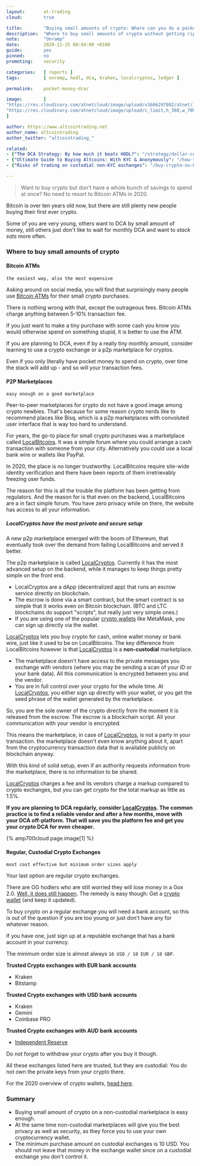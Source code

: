 ```yaml
---
layout:       at-trading
cloud:        true

title:        "Buying small amounts of crypto: Where can you do a pocket money DCA?"
description:  "Where to buy small amounts of crypto without getting ripped off on fees?"
note:         "Onramp"
date:         2020-11-25 00:04:00 +0100
guide:        yes
pinned:       no
promoting:    security

categories:   [ reports ]
tags:         [ onramp, hodl, dca, kraken, localcryptos, ledger ]

permalink:    pocket-money-dca/

image:        [
"https://res.cloudinary.com/atnetcloud/image/upload/v1606297802/atnet/__women/pexels-jasmin-chew-4960250_dfsndq.jpg",
"https://res.cloudinary.com/atnetcloud/image/upload/c_limit,h_360,w_700/v1606300682/atnet/FundEscrowBitcoin1.1406f3a8_lbddgi.jpg"
]

author: https://www.altcointrading.net
author_name: altcointrading
author_twitter: "altcointrading_"

related:
- {"The DCA Strategy: By how much it beats HODL?": "/strategy/dollar-cost-averaging/"}
- {"Ultimate Guide to Buying Altcoins: With KYC & Anonymously": "/how-to-buy-altcoins/"}
- {"Risks of trading on custodial non-KYC exchanges": "/buy-crypto-no-kyc/"}

---
```


> Want to buy crypto but don't have a whole bunch of savings to spend at once? No need to resort to Bitcoin ATMs in 2020.

Bitcoin is over ten years old now, but there are still plenty new people buying their first ever crypto.

Some of you are very young, others want to DCA by small amount of money, still others just don't like to wait for monthly DCA and want to *stack sats* more often.

### Where to buy small amounts of crypto

#### Bitcoin ATMs

`the easiest way, also the most expensive`

Asking around on social media, you will find that surprisingly many people use [Bitcoin ATMs](/howto/use-bitcoin-atm/) for their small crypto purchases.

There is nothing wrong with that, except the outrageous fees. Bitcoin ATMs charge anything between 5-10% transaction fee.

If you just want to make a tiny purchase with some cash you know you would otherwise spend on something stupid, it is better to use the ATM.

If you are planning to DCA, even if by a really tiny monthly amount, consider learning to use a crypto exchange or a p2p marketplace for cryptos.

Even if you only literally have pocket money to spend on crypto, over time the stack will add up - and so will your transaction fees.

#### P2P Marketplaces

`easy enough on a good marketplace`

Peer-to-peer marketplaces for crypto do not have a good image among crypto newbies. That's because for some reason crypto nerds like to recommend places like Bisq, which is a p2p marketplaces with convoluted user interface that is way too hard to understand.

For years, the go-to place for small crypto purchases was a marketplace called [LocalBitcoins](/glossary/lbc). It was a simple forum where you could arrange a cash transaction with someone from your city. Alternatively you could use a local bank wire or wallets like PayPal.

In 2020, the place is no longer trustworthy. LocalBitcoins require site-wide identity verification and there have been reports of them irretrievably freezing user funds.

The reason for this is all the trouble the platform has been getting from regulators. And the reason for is that even on the backend, LocalBitcoins are a in fact simple forum. You have zero privacy while on there, the website has access to all your information.

##### LocalCryptos have the most private and secure setup

A new p2p marketplace emerged with the boom of Ethereum, that eventually took over the demand from failing LocalBitcoins and served it better.

The p2p marketplace is called [LocalCryptos](http://bit.ly/localcryptos). Currently it has the most advanced setup on the backend, while it manages to keep things pretty simple on the front end.

* LocalCryptos are a dApp (decentralized app) that runs an escrow service directly on blockchain.
* The escrow is done via a smart contract, but the smart contract is so simple that it works even on Bitcoin blockchain. (BTC and LTC blockchains do support "scripts", but really just very simple ones.)
* If you are using one of the popular [crypto wallets](/altcoin-wallets/) like MetaMask, you can sign up directly via the wallet.

[LocalCryptos](http://bit.ly/localcryptos) lets you buy crypto for cash, online wallet money or bank wire, just like it used to be on LocalBitcoins. The key difference from LocalBitcoins however is that [LocalCryptos](http://bit.ly/localcryptos) is a **non-custodial** marketplace.

* The marketplace doesn't have access to the private messages you exchange with vendors (where you may be sending a scan of your ID or your bank data). All this communication is encrypted between you and the vendor.
* You are in full control over your crypto for the whole time. At [LocalCryptos](http://bit.ly/localcryptos), you either sign up directly with your wallet, or you get the seed phrase of the wallet generated by the marketplace.

So, you are the sole owner of the crypto directly from the moment it is released from the escrow. The escrow is a blockchain script. All your communication with your vendor is encrypted.

This means the marketplace, in case of [LocalCryptos](http://bit.ly/localcryptos), is not a party in your transaction. the marketplace doesn't even know anything about it, apart from the cryptocurrency transaction data that is available publicly on blockchain anyway.

With this kind of solid setup, even if an authority requests information from the marketplace, there is no information to be shared.

[LocalCryptos](http://bit.ly/localcryptos) charges a fee and its vendors charge a markup compared to crypto exchanges, but you can get crypto for the total markup as little as 1.5%.

**If you are planning to DCA regularly, consider [LocalCryptos](http://bit.ly/localcryptos). The common practice is to find a reliable vendor and after a few months, move with your DCA off-platform. That will save you the platform fee and get you your crypto DCA for even cheaper.**

{% amp700cloud page.image[1] %}


#### Regular, Custodial Crypto Exchanges

`most cost effective but minimum order sizes apply`

Your last option are regular crypto exchanges.

There are OG hodlers who are still worried they will lose money in a Gox 2.0. [Well, it does still happen](/finexening/). The remedy is easy though: Get a [crypto wallet](/blackfriday/) (and keep it updated).

To buy crypto on a regular exchange you will need a bank account, so this is out of the question if you are too young or just don't have any for whatever reason.

If you have one, just sign up at a reputable exchange that has a bank account in your currency.

The minimum order size is almost always `10 USD / 10 EUR / 10 GBP`.

**Trusted Crypto exchanges with EUR bank accounts**

* Kraken
* Bitstamp

**Trusted Crypto exchanges with USD bank accounts**

* Kraken
* Gemini
* Coinbase PRO

**Trusted Crypto exchanges with AUD bank accounts**

* [Independent Reserve](/coupon-independent-reserve/)

Do not forget to withdraw your crypto after you buy it though.

All these exchanges listed here are trusted, but they are custodial: You do not own the private keys from your crypto there.

For the 2020 overview of crypto wallets, [head here](/altcoin-wallets/).

### Summary

* Buying small amount of crypto on a non-custodial marketplace is easy enough.
* At the same time non-custodial marketplaces will give you the best privacy as well as security, as they force you to use your own cryptocurrency wallet.
* The minimum purchase amount on custodial exchanges is 10 USD. You should not leave that money in the exchange wallet since on a custodial exchange you don't control it.
